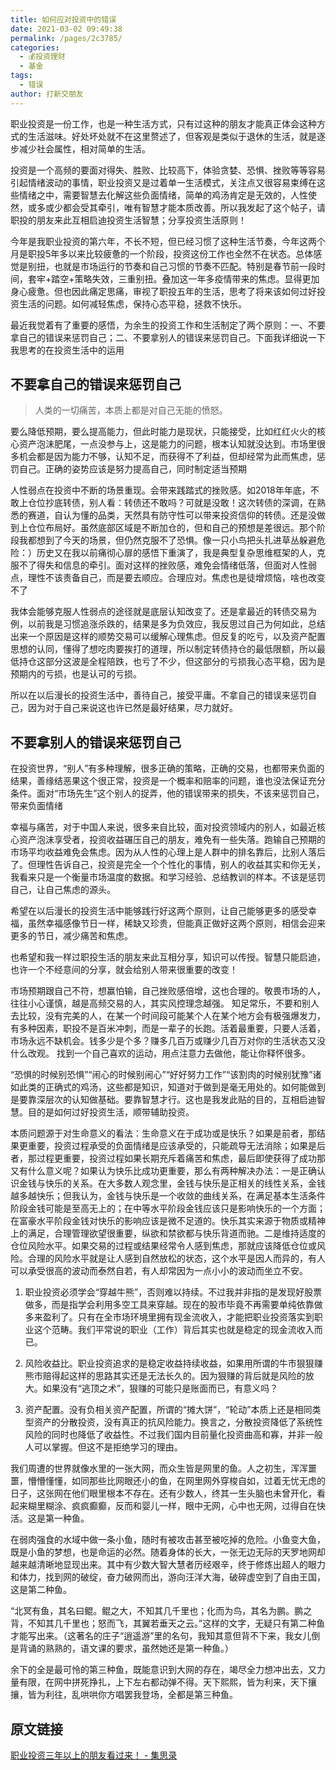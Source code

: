 ```yaml
---
title: 如何应对投资中的错误
date: 2021-03-02 09:49:38
permalink: /pages/2c3785/
categories:
  - 💰投资理财
  - 基金
tags:
  - 错误
author: 打新交朋友
---
```

  
职业投资是一份工作，也是一种生活方式，只有过这种的朋友才能真正体会这种方式的生活滋味。好处坏处就不在这里赘述了，但客观是类似于退休的生活，就是逐步减少社会属性，相对简单的生活。  
  
投资是一个高频的要面对得失、胜败、比较高下，体验贪婪、恐惧、挫败等等容易引起情绪波动的事情，职业投资又是过着单一生活模式，关注点又很容易束缚在这些情绪之中，需要智慧去化解这些负面情绪，简单的鸡汤肯定是无效的，人性使然，或多或少都会受其牵引，唯有智慧才能本质改善。所以我发起了这个帖子，请职投的朋友来此互相启迪投资生活智慧；分享投资生活原则！  
  
今年是我职业投资的第六年，不长不短，但已经习惯了这种生活节奏，今年这两个月是职投5年多以来比较疲惫的一个阶段，投资这份工作也全然不在状态。总体感觉是别扭，也就是市场运行的节奏和自己习惯的节奏不匹配。特别是春节前一段时间，套牢+踏空+策略失效，三重别扭。叠加这一年多疫情带来的焦虑。显得更加身心疲惫。但也因此痛定思痛，审视了职投五年的生活，思考了将来该如何过好投资生活的问题。如何减轻焦虑，保持心态平稳，拯救不快乐。  
  
最近我觉着有了重要的感悟，为余生的投资工作和生活制定了两个原则：一、不要拿自己的错误来惩罚自己；二、不要拿别人的错误来惩罚自己。下面我详细说一下我思考的在投资生活中的运用  
  
## 不要拿自己的错误来惩罚自己  
  
>人类的一切痛苦，本质上都是对自己无能的愤怒。

要么降低预期，要么提高能力，但此时能力是现状，只能接受，比如红红火火的核心资产泡沫肥尾，一点没参与上，这是能力的问题，根本认知就没达到。市场里很多机会都是因为能力不够，认知不足，而获得不了利益，但却经常为此而焦虑，惩罚自己。正确的姿势应该是努力提高自己，同时制定适当预期  
  
人性弱点在投资中不断的场景重现。会带来践踏式的挫败感。如2018年年底，不敢上仓位抄底转债，别人看：转债还不敢吗？可就是没敢！这次转债的深调，在熟悉的赛道，自认为懂的品类，天然具有防守性可以带来投资信仰的转债。还是没做到上仓位布局好。虽然底部区域是不断加仓的，但和自己的预想是差很远。那个阶段我都想到了今天的场景，但仍然克服不了恐惧。像一只小鸟把头扎进草丛躲避危险：）历史又在我以前痛彻心扉的感悟下重演了，我是典型复杂思维框架的人，克服不了得失和信息的牵引。面对这样的挫败感，难免会情绪低落，但面对人性弱点，理性不该责备自己，而是要去顺应。合理应对。焦虑也是徒增烦恼，啥也改变不了  
  
我体会能够克服人性弱点的途径就是底层认知改变了。还是拿最近的转债交易为例，以前我是习惯追涨杀跌的，结果是多为负效应，我反思过自己为何如此，总结出来一个原因是这样的顺势交易可以缓解心理焦虑。但反复的吃亏，以及资产配置思想的认同，懂得了想吃肉要挨打的道理，所以制定转债持仓的最低限额，所以最低持仓这部分这波是全程陪跌，也亏了不少，但这部分的亏损我心态平稳，因为是预期内的亏损，也是认可的亏损。  
  
所以在以后漫长的投资生活中，善待自己，接受平庸。不拿自己的错误来惩罚自己，因为对于自己来说这也许已然是最好结果，尽力就好。  
  
## 不要拿别人的错误来惩罚自己 
  
在投资世界，“别人”有多种理解，很多正确的策略，正确的交易，也都带来负面的结果，善缘结恶果这个很正常，投资是一个概率和赔率的问题，谁也没法保证充分条件。面对“市场先生”这个别人的捉弄，他的错误带来的损失，不该来惩罚自己，带来负面情绪  
  
幸福与痛苦，对于中国人来说，很多来自比较，面对投资领域内的别人，如最近核心资产泡沫享受者，投资收益碾压自己的朋友，难免有一些失落。跑输自己预期的市场平均收益难免会焦虑。因为从人性的心理上是人群中的排名靠后，比别人落后了。但理性告诉自己，投资是完全一个个性化的事情，别人的收益其实和你无关，我看来只是一个衡量市场温度的数据。和学习经验、总结教训的样本。不该是惩罚自己，让自己焦虑的源头。  
  
希望在以后漫长的投资生活中能够践行好这两个原则，让自己能够更多的感受幸福，虽然幸福感像节日一样，稀缺又珍贵，但能真正做好这两个原则，相信会迎来更多的节日，减少痛苦和焦虑。  
  
也希望和我一样过职投生活的朋友来此互相分享，知识可以传授。智慧只能启迪，也许一个不经意间的分享，就会给别人带来很重要的改变！

市场预期跟自己不符，想赢怕输，自己挫败感倍增，这也合理的。敬畏市场的人，往往小心谨慎，越是高频交易的人，其实风控理念越强。
知足常乐，不要和别人去比较，没有完美的人，在某一个时间段可能某个人在某个地方会有极强爆发力，有多种因素，职投不是百米冲刺，而是一辈子的长跑。活着最重要，只要人活着，市场永远不缺机会。钱多少是个多？赚多几百万或赚少几百万对你的生活状态又没什么改观。
找到一个自己喜欢的运动，用点注意力去做他，能让你释怀很多。

“恐惧的时候别恐惧”“闹心的时候别闹心”“好好努力工作”“该割肉的时候别犹豫”诸如此类的正确式的鸡汤，这些都是知识，知道对于做到是毫无用处的。如何能做到是要靠深层次的认知做基础。要靠智慧才行。这也是我发此贴的目的，互相启迪智慧。目的是如何过好投资生活，顺带辅助投资。

本质问题源于对生命意义的看法：生命意义在于成功或是快乐？如果是前者，那结果更重要，投资过程承受的负面情绪是应该承受的，只能疏导无法消除；如果是后者，那过程更重要，投资过程如果长期充斥着痛苦和焦虑，最后即使获得了成功那又有什么意义呢？如果认为快乐比成功更重要，那么有两种解决办法：一是正确认识金钱与快乐的关系。在大多数人观念里，金钱与快乐是正相关的线性关系，金钱越多越快乐；但我认为，金钱与快乐是一个收敛的曲线关系，在满足基本生活条件阶段金钱可能是至高无上的；在中等水平阶段金钱应该只是影响快乐的一个方面；在富豪水平阶段金钱对快乐的影响应该是微不足道的。快乐其实来源于物质或精神上的满足，合理管理欲望很重要，纵欲和禁欲都与快乐背道而驰。二是维持适度的仓位风险水平。如果交易的过程或结果经常令人感到焦虑，那就应该降低仓位或风险。合理的风险水平就是让人感到自然放松的状态，这个水平是因人而异的，有人可以承受很高的波动而泰然自若，有人却常因为一点小小的波动而坐立不安。

1. 职业投资必须学会“穿越牛熊”，否则难以持续。不过我并非指的是发现好股票做多，而是指学会利用多空工具来穿越。现在的股市毕竟不再需要单纯依靠做多来盈利了。只有在全市场环境里拥有现金流收入，才能把职业投资落实到职业这个范畴。我们平常说的职业（工作）背后其实也就是稳定的现金流收入而已。

2. 风险收益比。职业投资追求的是稳定收益持续收益，如果用所谓的牛市狠狠赚熊市赔得起这样的思路其实还是无法长久的。因为狠赚的背后就是风险的放大。如果没有“逃顶之术”，狠赚的可能只是账面而已，有意义吗？

3. 资产配置。没有负相关资产配置，所谓的“摊大饼”，“轮动”本质上还是相同类型资产的分散投资，没有真正的抗风险能力。换言之，分散投资降低了系统性风险的同时也降低了收益性。不过我们国内目前量化投资曲高和寡，并非一般人可以掌握。但这不是拒绝学习的理由。

我们周遭的世界就像水里的一张大网，而众生皆是网里的鱼。人之初生，浑浑噩噩，懵懵懂懂，如同那些比网眼还小的鱼，在网里网外穿梭自如，过着无忧无虑的日子，这张网在他们眼里根本不存在。还有少数人，终其一生头脑也未曾开化，看起来糊里糊涂、疯疯癫癫，反而和婴儿一样，眼中无网，心中也无网，过得自在快活。这是第一种鱼。

在弱肉强食的水域中做一条小鱼，随时有被攻击甚至被吃掉的危险。小鱼变大鱼，既是小鱼的梦想，也是命运的必然。随着身体的长大，一张无边无际的天罗地网却越来越清晰地显现出来。其中有少数大智大慧者历经艰辛，终于修炼出超人的眼力和体力，找到网的破绽，奋力破网而出，游向汪洋大海，破碎虚空到了自由王国，这是第二种鱼。

“北冥有鱼，其名曰鲲。鲲之大，不知其几千里也；化而为鸟，其名为鹏。鹏之背，不知其几千里也；怒而飞，其翼若垂天之云。”这样的文字，无疑只有第二种鱼才能写出来。（这著名的庄子“逍遥游”里的名句，我知其意但背不下来，我女儿倒是背诵的熟熟的，语文课的要求，虽然她还是第一种鱼。）

余下的全是最可怜的第三种鱼，既能意识到大网的存在，竭尽全力想冲出去，又力量有限，在网中拼死挣扎，上下左右都动弹不得。天下熙熙，皆为利来，天下攘攘，皆为利往，乱哄哄你方唱罢我登场，全都是第三种鱼。

## 原文链接
[职业投资三年以上的朋友看过来！ - 集思录](https://www.jisilu.cn/question/414762&sort_key=agree_count&sort=DESC)
